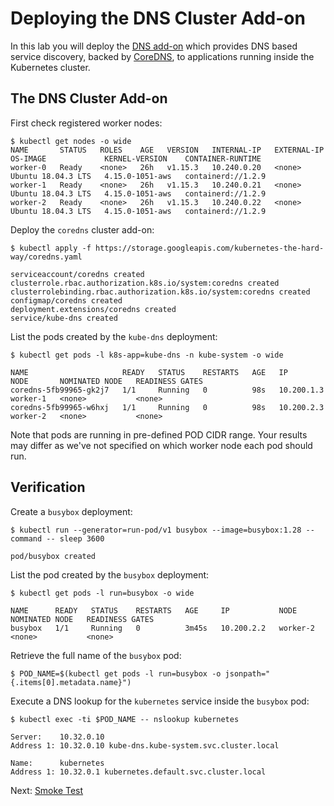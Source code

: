 # Deploying the DNS Cluster Add-on

In this lab you will deploy the [DNS add-on](https://kubernetes.io/docs/concepts/services-networking/dns-pod-service/) which provides DNS based service discovery, backed by [CoreDNS](https://coredns.io/), to applications running inside the Kubernetes cluster.

## The DNS Cluster Add-on

First check registered worker nodes:

```
$ kubectl get nodes -o wide
NAME       STATUS   ROLES    AGE   VERSION   INTERNAL-IP   EXTERNAL-IP   OS-IMAGE             KERNEL-VERSION    CONTAINER-RUNTIME
worker-0   Ready    <none>   26h   v1.15.3   10.240.0.20   <none>        Ubuntu 18.04.3 LTS   4.15.0-1051-aws   containerd://1.2.9
worker-1   Ready    <none>   26h   v1.15.3   10.240.0.21   <none>        Ubuntu 18.04.3 LTS   4.15.0-1051-aws   containerd://1.2.9
worker-2   Ready    <none>   26h   v1.15.3   10.240.0.22   <none>        Ubuntu 18.04.3 LTS   4.15.0-1051-aws   containerd://1.2.9
```

Deploy the `coredns` cluster add-on:

```
$ kubectl apply -f https://storage.googleapis.com/kubernetes-the-hard-way/coredns.yaml

serviceaccount/coredns created
clusterrole.rbac.authorization.k8s.io/system:coredns created
clusterrolebinding.rbac.authorization.k8s.io/system:coredns created
configmap/coredns created
deployment.extensions/coredns created
service/kube-dns created
```

List the pods created by the `kube-dns` deployment:

```
$ kubectl get pods -l k8s-app=kube-dns -n kube-system -o wide

NAME                     READY   STATUS    RESTARTS   AGE   IP           NODE       NOMINATED NODE   READINESS GATES
coredns-5fb99965-gk2j7   1/1     Running   0          98s   10.200.1.3   worker-1   <none>           <none>
coredns-5fb99965-w6hxj   1/1     Running   0          98s   10.200.2.3   worker-2   <none>           <none>
```

Note that pods are running in pre-defined POD CIDR range. Your results may differ as we've not specified on which worker node each pod should run.


## Verification

Create a `busybox` deployment:

```
$ kubectl run --generator=run-pod/v1 busybox --image=busybox:1.28 --command -- sleep 3600

pod/busybox created
```

List the pod created by the `busybox` deployment:

```
$ kubectl get pods -l run=busybox -o wide

NAME      READY   STATUS    RESTARTS   AGE     IP           NODE       NOMINATED NODE   READINESS GATES
busybox   1/1     Running   0          3m45s   10.200.2.2   worker-2   <none>           <none>
```

Retrieve the full name of the `busybox` pod:

```
$ POD_NAME=$(kubectl get pods -l run=busybox -o jsonpath="{.items[0].metadata.name}")
```

Execute a DNS lookup for the `kubernetes` service inside the `busybox` pod:

```
$ kubectl exec -ti $POD_NAME -- nslookup kubernetes

Server:    10.32.0.10
Address 1: 10.32.0.10 kube-dns.kube-system.svc.cluster.local

Name:      kubernetes
Address 1: 10.32.0.1 kubernetes.default.svc.cluster.local
```

Next: [Smoke Test](13-smoke-test.md)